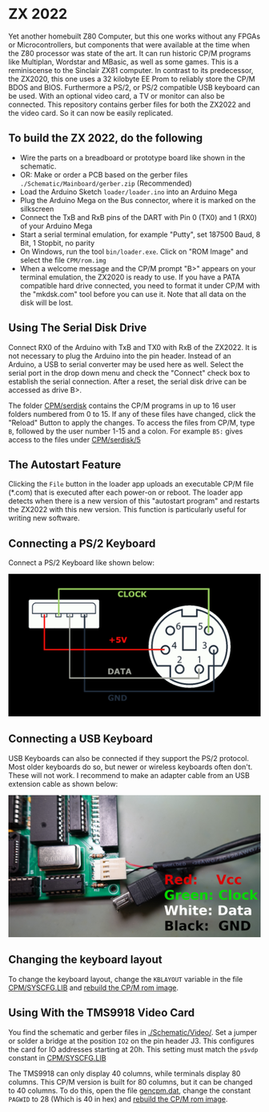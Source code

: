 # ZX 2022
Yet another homebuilt Z80 Computer, but this one works without any FPGAs or Microcontrollers, but components that were available at the time when the Z80 processor was state of the art. It can run historic CP/M programs like Multiplan, Wordstar and MBasic, as well as some games. This is a reminiscense to the Sinclair ZX81 computer. 
In contrast to its predecessor, the ZX2020, this one uses a 32 kilobyte EE Prom to reliably store the CP/M BDOS and BIOS. Furthermore a PS/2, or PS/2 compatible USB keyboard can be used. With an optional video card, a TV or monitor can also be connected.
This repository contains gerber files for both the ZX2022 and the video card. So it can now be easily replicated.

## To build the ZX 2022, do the following
- Wire the parts on a breadboard or prototype board like shown in the schematic. 
- OR: Make or order a PCB based on the gerber files `./Schematic/Mainboard/gerber.zip` (Recommended)
- Load the Arduino Sketch `loader/loader.ino` into an Arduino Mega
- Plug the Arduino Mega on the Bus connector, where it is marked on the silkscreen
- Connect the TxB and RxB pins of the DART with Pin 0 (TX0) and 1 (RX0) of your Arduino Mega
- Start a serial terminal emulation, for example "Putty", set 187500 Baud, 8 Bit, 1 Stopbit, no parity
- On Windows, run the tool `bin/loader.exe`. Click on "ROM Image" and select the file `CPM/rom.img`
- When a welcome message and the CP/M prompt "B>" appears on your terminal emulation, the ZX2020 is ready to use. If you have a PATA compatible hard drive connected, you need to format it under CP/M with the "mkdsk.com" tool before you can use it. Note that all data on the disk will be lost. 

## Using The Serial Disk Drive
Connect RX0 of the Arduino with TxB and TX0 with RxB of the ZX2022. 
It is not necessary to plug the Arduino into the pin header. Instead of an Arduino, a USB to serial converter may be used here as well. Select the serial port in the drop down menu and check the "Connect" check box to establish the serial connection. After a reset, the serial disk drive can be accessed as drive B>.

The folder [CPM/serdisk](./CPM/serdisk/) contains the CP/M programs in up to 16 user folders numbered from 0 to 15. If any of these files have changed, click the "Reload" Button to apply the changes. To access the files from CP/M, type `B`, followed by the user number 1-15 and a colon. For example `B5:` gives access to the files under [CPM/serdisk/5](./CPM/serdisk/5)

## The Autostart Feature
Clicking the `File` button in the loader app uploads an executable CP/M file (*.com) that is executed after each power-on or reboot. The loader app detects when there is a new version of this "autostart program" and restarts the ZX2022 with this new version. This function is particularly useful for writing new software.

## Connecting a PS/2 Keyboard
Connect a PS/2 Keyboard like shown below:

![PS/2 Keyboard Connection](./pictures/Keyboard.png)

## Connecting a USB Keyboard
USB Keyboards can also be connected if they support the PS/2 protocol. Most older keyboards do so, but newer or wireless keyboards often don't. These will not work.
I recommend to make an adapter cable from an USB extension cable as shown below:

![USB Keyboard Connection](./pictures/usbboard.png)

## Changing the keyboard layout
To change the keyboard layout, change the `KBLAYOUT` variable in the file [CPM/SYSCFG.LIB](./CPM/SYSCFG.LIB) and [rebuild the CP/M rom image](CPM/README.md).

## Using With the TMS9918 Video Card
You find the schematic and gerber files in [./Schematic/Video/](./Schematic/Video/). Set a jumper or solder a bridge at the position `IO2` on the pin header J3. This configures the card for IO addresses starting at 20h. This setting must match the `p$vdp` constant in [CPM/SYSCFG.LIB](./CPM/SYSCFG.LIB)

The TMS9918 can only display 40 columns, while terminals display 80 columns. This CP/M version is built for 80 columns, but it can be changed to 40 columns. To do this, open the file [gencpm.dat](./CPM/gencpm.dat), change the constant `PAGWID` to 28 (Which is 40 in hex) and [rebuild the CP/M rom image](CPM/README.md).
